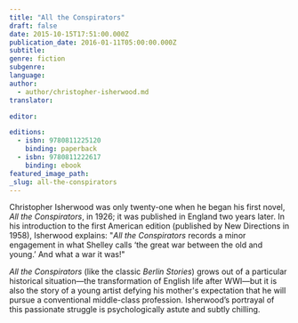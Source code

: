 ```yaml
---
title: "All the Conspirators"
draft: false
date: 2015-10-15T17:51:00.000Z
publication_date: 2016-01-11T05:00:00.000Z
subtitle:
genre: fiction
subgenre:
language:
author:
  - author/christopher-isherwood.md
translator:

editor:

editions:
  - isbn: 9780811225120
    binding: paperback
  - isbn: 9780811222617
    binding: ebook
featured_image_path:
_slug: all-the-conspirators
---
```


Christopher Isherwood was only twenty-one when he began his first novel, _All the Conspirators_, in 1926; it was published in England two years later. In his introduction to the first American edition (published by New Directions in 1958), Isherwood explains: "_All the Conspirators_ records a minor engagement in what Shelley calls ‘the great war between the old and young.’ And what a war it was!"

_All the Conspirators_ (like the classic _Berlin Stories_) grows out of a particular historical situation—the transformation of English life after WWI—but it is also the story of a young artist defying his mother's expectation that he will pursue a conventional middle-class profession. Isherwood’s portrayal of this passionate struggle is psychologically astute and subtly chilling.

